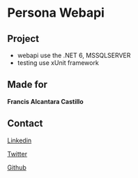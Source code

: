 # Persona Webapi 
## Project
- webapi use the .NET 6, MSSQLSERVER
- testing use xUnit framework
## Made for
**Francis Alcantara Castillo**
## Contact
[Linkedin]() 

[Twitter]()

[Github]()
